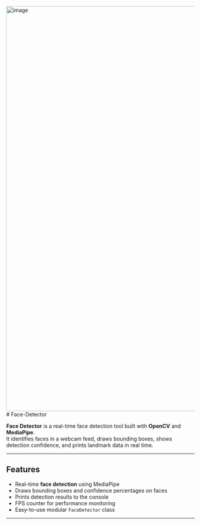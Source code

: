 <img width="1920" height="1080" alt="image" src="https://github.com/user-attachments/assets/6f275a74-26b3-446b-a53b-222cd154954e" />
# Face-Detector

**Face Detector** is a real-time face detection tool built with **OpenCV** and **MediaPipe**.  
It identifies faces in a webcam feed, draws bounding boxes, shows detection confidence, and prints landmark data in real time.

---

## Features
- Real-time **face detection** using MediaPipe
- Draws bounding boxes and confidence percentages on faces
- Prints detection results to the console
- FPS counter for performance monitoring
- Easy-to-use modular `FaceDetector` class

---

